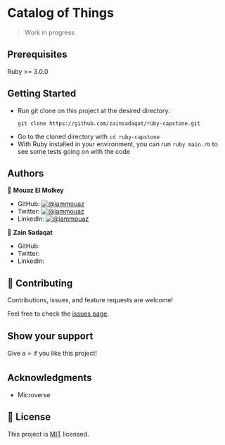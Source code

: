 # Catalog of Things

> Work in progress
## Prerequisites

Ruby >= 3.0.0

## Getting Started

- Run git clone on this project at the desired directory:
   ```
   git clone https://github.com/zainsadaqat/ruby-capstone.git
   ```
- Go to the cloned directory with `cd ruby-capstone`
- With Ruby installed in your environment, you can run `ruby main.rb` to see some tests going on with the code

## Authors

👤 **Mouaz El Molkey**

- GitHub: [![@iammouaz](https://img.shields.io/github/followers/iammouaz?color=lightgray&style=plastic&labelColor=blue)](https://github.com/iammouaz)
- Twitter: [![@iammouaz](https://img.shields.io/twitter/follow/MoazMulki1?style=plastic&labelColor=blue)](https://www.twitter.com/MoazMulki1/)
- LinkedIn: [![@iammouaz](https://img.shields.io/badge/LinkedIn-blue?style=plastic&logo=linkedin)](https://www.linkedin.com/in/mouaz-molki/)

👤 **Zain Sadaqat**

- GitHub: 
- Twitter: 
- LinkedIn:

## 🤝 Contributing

Contributions, issues, and feature requests are welcome!

Feel free to check the [issues page](../../issues/).

## Show your support

Give a ⭐️ if you like this project!

## Acknowledgments

- Microverse

## 📝 License

This project is [MIT](./LICENSE) licensed.